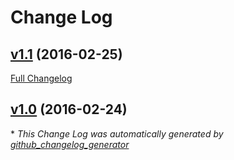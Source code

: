 # Change Log

## [v1.1](https://github.com/UpInTheAir/Exynos-7420-6.0.1/tree/v1.1) (2016-02-25)
[Full Changelog](https://github.com/UpInTheAir/Exynos-7420-6.0.1/compare/v1.0...v1.1)

## [v1.0](https://github.com/UpInTheAir/Exynos-7420-6.0.1/tree/v1.0) (2016-02-24)


\* *This Change Log was automatically generated by [github_changelog_generator](https://github.com/skywinder/Github-Changelog-Generator)*